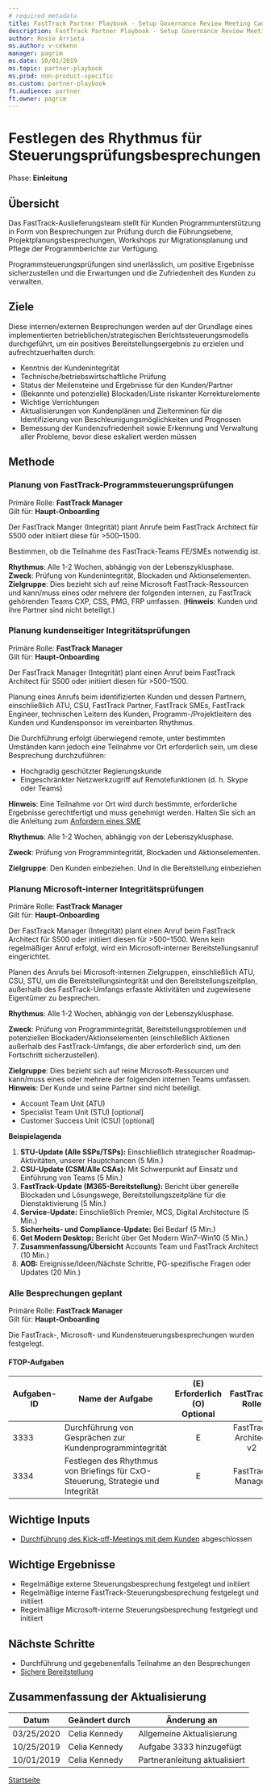 ```yaml
---  
# required metadata   
title: FastTrack Partner Playbook - Setup Governance Review Meeting Cadence  
description: FastTrack Partner Playbook - Setup Governance Review Meeting Cadence  
author: Rosie Arrieta
ms.author: v-cekenn
manager: pagrim
ms.date: 10/01/2019  
ms.topic: partner-playbook  
ms.prod: non-product-specific  
ms.custom: partner-playbook  
ft.audience: partner  
ft.owner: pagrim
---  
```


#  Festlegen des Rhythmus für Steuerungsprüfungsbesprechungen

Phase: **Einleitung**  

## Übersicht

Das FastTrack-Auslieferungsteam stellt für Kunden Programmunterstützung in Form von Besprechungen zur Prüfung durch die Führungsebene, Projektplanungsbesprechungen, Workshops zur Migrationsplanung und Pflege der Programmberichte zur Verfügung.

Programmsteuerungsprüfungen sind unerlässlich, um positive Ergebnisse sicherzustellen und die Erwartungen und die Zufriedenheit des Kunden zu verwalten.

##  Ziele

Diese internen/externen Besprechungen werden auf der Grundlage eines implementierten betrieblichen/strategischen Berichtssteuerungsmodells durchgeführt, um ein positives Bereitstellungsergebnis zu erzielen und aufrechtzuerhalten durch:  

  - Kenntnis der Kundenintegrität
  - Technische/betriebswirtschaftliche Prüfung
  - Status der Meilensteine und Ergebnisse für den Kunden/Partner
  - (Bekannte und potenzielle) Blockaden/Liste riskanter Korrekturelemente
  - Wichtige Verrichtungen
  - Aktualisierungen von Kundenplänen und Zielterminen für die Identifizierung von Beschleunigungsmöglichkeiten und Prognosen
  - Bemessung der Kundenzufriedenheit sowie Erkennung und Verwaltung aller Probleme, bevor diese eskaliert werden müssen  

##  Methode

### Planung von FastTrack-Programmsteuerungsprüfungen

Primäre Rolle: **FastTrack Manager**  
Gilt für: **Haupt-Onboarding**

Der FastTrack Manger (Integrität) plant Anrufe beim FastTrack Architect für S500 oder initiiert diese für >500–1500.

Bestimmen, ob die Teilnahme des FastTrack-Teams FE/SMEs notwendig ist.

**Rhythmus**: Alle 1-2 Wochen, abhängig von der Lebenszyklusphase.  
**Zweck**: Prüfung von Kundenintegrität, Blockaden und Aktionselementen.  
**Zielgruppe**: Dies bezieht sich auf reine Microsoft FastTrack-Ressourcen und kann/muss eines oder mehrere der folgenden internen, zu FastTrack gehörenden Teams CXP, CSS, PMG, FRP umfassen. (**Hinweis**: Kunden und ihre Partner sind nicht beteiligt.)  

### Planung kundenseitiger Integritätsprüfungen

Primäre Rolle: **FastTrack Manager**  
Gilt für: **Haupt-Onboarding**

Der FastTrack Manager (Integrität) plant einen Anruf beim FastTrack Architect für S500 oder initiiert diesen für >500–1500.

Planung eines Anrufs beim identifizierten Kunden und dessen Partnern, einschließlich ATU, CSU, FastTrack Partner, FastTrack SMEs, FastTrack Engineer, technischen Leitern des Kunden, Programm-/Projektleitern des Kunden und Kundensponsor im vereinbarten Rhythmus.

Die Durchführung erfolgt überwiegend remote, unter bestimmten Umständen kann jedoch eine Teilnahme vor Ort erforderlich sein, um diese Besprechung durchzuführen:

  - Hochgradig geschützter Regierungskunde 
  - Eingeschränkter Netzwerkzugriff auf Remotefunktionen (d. h. Skype oder Teams)

**Hinweis**: Eine Teilnahme vor Ort wird durch bestimmte, erforderliche Ergebnisse gerechtfertigt und muss genehmigt werden. Halten Sie sich an die Anleitung zum [Anfordern eines SME](https://aka.ms/FRPHubSMERequestProcess)

**Rhythmus**: Alle 1-2 Wochen, abhängig von der Lebenszyklusphase.

**Zweck**: Prüfung von Programmintegrität, Blockaden und Aktionselementen.

**Zielgruppe**: Den Kunden einbeziehen. Und in die Bereitstellung einbeziehen  

### Planung Microsoft-interner Integritätsprüfungen

Primäre Rolle: **FastTrack Manager**  
Gilt für: **Haupt-Onboarding**

Der FastTrack Manager (Integrität) plant einen Anruf beim FastTrack Architect für S500 oder initiiert diesen für >500–1500. Wenn kein regelmäßiger Anruf erfolgt, wird ein Microsoft-interner Bereitstellungsanruf eingerichtet.

Planen des Anrufs bei Microsoft-internen Zielgruppen, einschließlich ATU, CSU, STU, um die Bereitstellungsintegrität und den Bereitstellungszeitplan, außerhalb des FastTrack-Umfangs erfasste Aktivitäten und zugewiesene Eigentümer zu besprechen.

**Rhythmus**: Alle 1-2 Wochen, abhängig von der Lebenszyklusphase.

**Zweck**: Prüfung von Programmintegrität, Bereitstellungsproblemen und potenziellen Blockaden/Aktionselementen (einschließlich Aktionen außerhalb des FastTrack-Umfangs, die aber erforderlich sind, um den Fortschritt sicherzustellen).

**Zielgruppe**: Dies bezieht sich auf reine Microsoft-Ressourcen und kann/muss eines oder mehrere der folgenden internen Teams umfassen. **Hinweis**: Der Kunde und seine Partner sind nicht beteiligt.

  - Account Team Unit (ATU)​
  - Specialist Team Unit (STU) \[optional\]
  - Customer Success Unit (CSU) \[optional\]

**Beispielagenda**  

1.  **STU-Update (Alle SSPs/TSPs):** Einschließlich strategischer Roadmap-Aktivitäten, unserer Hauptchancen (5 Min.)
2.  **CSU-Update (CSM/Alle CSAs):** Mit Schwerpunkt auf Einsatz und Einführung von Teams (5 Min.)
3.  **FastTrack-Update (M365-Bereitstellung):** Bericht über generelle Blockaden und Lösungswege, Bereitstellungszeitpläne für die Dienstaktivierung (5 Min.)
4.  **Service-Update:** Einschließlich Premier, MCS, Digital Architecture (5 Min.)
5.  **Sicherheits- und Compliance-Update:** Bei Bedarf (5 Min.)
6.  **Get Modern Desktop:** Bericht über Get Modern Win7–Win10 (5 Min.)
7.  **Zusammenfassung/Übersicht** Accounts Team und FastTrack Architect (10 Min.)
8.  **AOB:** Ereignisse/Ideen/Nächste Schritte, PG-spezifische Fragen oder Updates (20 Min.)  

### Alle Besprechungen geplant

Primäre Rolle: **FastTrack Manager**  
Gilt für: **Haupt-Onboarding**

Die FastTrack-, Microsoft- und Kundensteuerungsbesprechungen wurden festgelegt.​  

####  FTOP-Aufgaben

| Aufgaben-ID | Name der Aufgabe                                                  | (E) Erforderlich (O) Optional |  FastTrack-Rolle   | Dienste        |
| ------- | ---------------------------------------------------------- | :----------------------: | :---------------: | --------------- |
| 3333    | Durchführung von Gesprächen zur Kundenprogrammintegrität                   |            E             | FastTrack Architect v2 | Alle Dienste    |
| 3334    | Festlegen des Rhythmus von Briefings für CxO-Steuerung, Strategie und Integrität |            E             | FastTrack Manager | Haupt-Onboarding |

##  Wichtige Inputs

  - [Durchführung des Kick-off-Meetings mit dem Kunden​](initiate-customer-kick-off-partner-de.md) abgeschlossen  

##  Wichtige Ergebnisse

  - Regelmäßige externe Steuerungsbesprechung festgelegt und initiiert
  - Regelmäßige interne FastTrack-Steuerungsbesprechung festgelegt und initiiert
  - Regelmäßige Microsoft-interne Steuerungsbesprechung festgelegt und initiiert​  

## Nächste Schritte

- Durchführung und gegebenenfalls Teilnahme an den Besprechungen
- [Sichere Bereitstellung​](initiate-deploy-securely-partner-de.md)

## Zusammenfassung der Aktualisierung

| Datum | Geändert durch | Änderung an |
| ---- | ----------- | ------------ |
| 03/25/2020 | Celia Kennedy     | Allgemeine Aktualisierung  |
| 10/25/2019 | Celia Kennedy     | Aufgabe 3333 hinzugefügt  |
| 10/01/2019 | Celia Kennedy | Partneranleitung aktualisiert |

[Startseite](http://partner-docs.microsoft.com)
